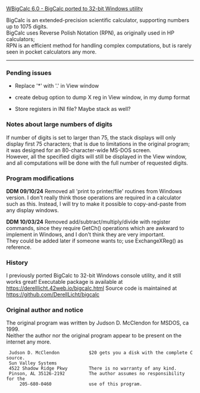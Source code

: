 <ins>WBigCalc 6.0 - BigCalc ported to 32-bit Windows utility</ins>

BigCalc is an extended-precision scientific calculator, supporting numbers up to 1075 digits.  
BigCalc uses Reverse Polish Notation (RPN), as originally used in HP calculators;  
RPN is an efficient method for handling complex computations,
but is rarely seen in pocket calculators any more.

<hr>

### Pending issues

- Replace '*' with '.' in View window

- create debug option to dump X reg in View window, in my dump format

- Store registers in INI file?  Maybe stack as well?

### Notes about large numbers of digits
If number of digits is set to larger than 75, the stack displays will only display
first 75 characters; that is due to limitations in the original program;
it was designed for an 80-character-wide MS-DOS screen.  
However, all the specified digits will still be displayed in the View window, 
and all computations will be done with the full number of requested digits.

### Program modifications
**DDM 09/10/24**
Removed all 'print to printer/file' routines from Windows version.
I don't really think those operations are required in a calculator such as this.
Instead, I will try to make it possible to copy-and-paste from any display windows.

**DDM 10/03/24**
Removed add/subtract/multiply/divide with register commands, since they 
require GetCh() operations which are awkward to implement in Windows,
and I don't think they are very important.  
They could be added later if someone wants to; use ExchangeXReg() as reference.

### History
I previously ported BigCalc to 32-bit Windows console utility, and it still works great!
Executable package is available at https://derelllicht.42web.io/bigcalc.html
Source code is maintained at https://github.com/DerellLicht/bigcalc

### Original author and notice
The original program was written by Judson D. McClendon for MSDOS, ca 1999.  
Neither the author nor the original program appear to be present on the internet any more.

```
 Judson D. McClendon           $20 gets you a disk with the complete C source.  
 Sun Valley Systems  
 4522 Shadow Ridge Pkwy        There is no warranty of any kind.  
 Pinson, AL 35126-2192         The author assumes no responsibility for the  
     205-680-0460              use of this program.  
```



